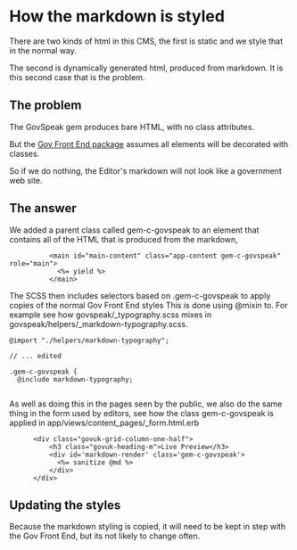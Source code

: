 # How the markdown is styled

There are two kinds of html in this CMS,  the first is static and we style that in 
the normal way.

The second is dynamically generated html,  produced from markdown. It is this second 
case that is the problem.

## The problem

The GovSpeak gem produces bare HTML, with no class attributes.

But the [Gov Front End package](https://github.com/alphagov/govuk-frontend) assumes
all elements will be decorated with classes.

So if we do nothing, the Editor's markdown will not look like a government web site.

## The answer

We added a parent class called gem-c-govspeak to an element that contains all of the HTML that is produced from
the markdown,

```
          <main id="main-content" class="app-content gem-c-govspeak" role="main">
            <%= yield %>
          </main>
```

The SCSS then includes selectors based on .gem-c-govspeak to apply copies of the normal Gov Front End styles
This is done using @mixin to.  For example see how govspeak/_typography.scss mixes in
govspeak/helpers/_markdown-typography.scss.

```
@import "./helpers/markdown-typography";

// ... edited

.gem-c-govspeak {
  @include markdown-typography;
  
```

As well as doing this in the pages seen by the public, we also do the same thing in the
form used by editors, see how the class gem-c-govspeak is applied in
app/views/content_pages/_form.html.erb

```
      <div class="govuk-grid-column-one-half">
          <h3 class="govuk-heading-m">Live Preview</h3>
          <div id='markdown-render' class='gem-c-govspeak'>
            <%= sanitize @md %>
          </div>
      </div>
```

## Updating the styles
Because the markdown styling is copied, it will need to be kept in step with the Gov Front End, but
its not likely to change often.

